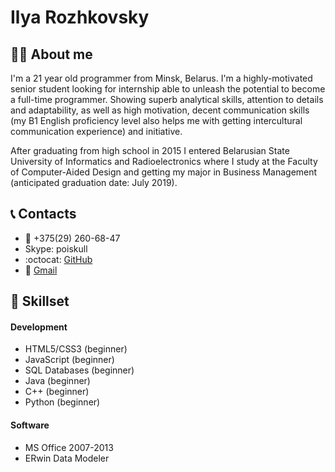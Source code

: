 # Ilya Rozhkovsky
## :man_student: About me
I'm a 21 year old programmer from Minsk, Belarus. I'm a highly-motivated senior student looking for internship able to unleash the potential to become a full-time programmer. Showing superb analytical skills, attention to details and adaptability, as well as high motivation, decent communication skills (my B1 English proficiency level also helps me with getting intercultural communication experience) and initiative.

After graduating from high school in 2015 I entered Belarusian State University of Informatics and Radioelectronics where I study at the Faculty of Computer-Aided Design and getting my major in Business Management (anticipated graduation date: July 2019).

## :telephone_receiver: Contacts
-   :iphone: +375(29) 260-68-47
-   Skype: poiskull
-   :octocat: [GitHub](https://github.com/PoiSkuLL)
-   :e-mail: [Gmail](mailto:poiskull@gmail.com)

## :memo: Skillset
#### Development
-   HTML5/CSS3 (beginner)
-   JavaScript (beginner)
-   SQL Databases (beginner)
-   Java (beginner)
-   C++ (beginner)
-   Python (beginner)

#### Software
-   MS Office 2007-2013
-   ERwin Data Modeler